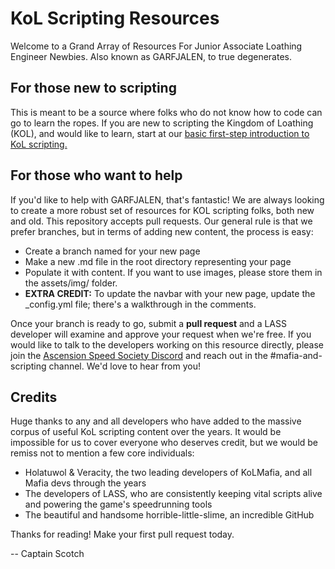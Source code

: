 # KoL Scripting Resources

Welcome to a Grand Array of Resources For Junior Associate Loathing Engineer Newbies. Also known as GARFJALEN, to true degenerates.

## For those new to scripting

This is meant to be a source where folks who do not know how to code can go to learn the ropes. If you are new to scripting the Kingdom of Loathing (KOL), and would like to learn, start at our [basic first-step introduction to KoL scripting.](https://loathing-associates-scripting-society.github.io/KoL-Scripting-Resources//KoL-Scripting-Introduction.html)

## For those who want to help

If you'd like to help with GARFJALEN, that's fantastic! We are always looking to create a more robust set of resources for KOL scripting folks, both new and old. This repository accepts pull requests. Our general rule is that we prefer branches, but in terms of adding new content, the process is easy:

- Create a branch named for your new page
- Make a new .md file in the root directory representing your page
- Populate it with content. If you want to use images, please store them in the assets/img/ folder.
- **EXTRA CREDIT:** To update the navbar with your new page, update the _config.yml file; there's a walkthrough in the comments.

Once your branch is ready to go, submit a **pull request** and a LASS developer will examine and approve your request when we're free. If you would like to talk to the developers working on this resource directly, please join the [Ascension Speed Society Discord](https://discord.com/invite/k3vR3caDkF) and reach out in the #mafia-and-scripting channel. We'd love to hear from you!

## Credits
Huge thanks to any and all developers who have added to the massive corpus of useful KoL scripting content over the years. It would be impossible for us to cover everyone who deserves credit, but we would be remiss not to mention a few core individuals:

- Holatuwol & Veracity, the two leading developers of KoLMafia, and all Mafia devs through the years
- The developers of LASS, who are consistently keeping vital scripts alive and powering the game's speedrunning tools
- The beautiful and handsome horrible-little-slime, an incredible GitHub 

Thanks for reading! Make your first pull request today.

-- Captain Scotch
